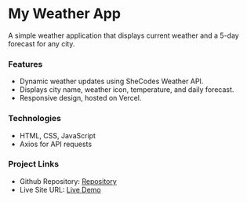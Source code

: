 # My Weather App

A simple weather application that displays current weather and a 5-day forecast for any city.

### Features

* Dynamic weather updates using SheCodes Weather API.
* Displays city name, weather icon, temperature, and daily forecast.
* Responsive design, hosted on Vercel.

### Technologies

* HTML, CSS, JavaScript
* Axios for API requests

### Project Links

- Github Repository: [Repository](https://github.com/26TracyNjoroge/my-weather-app)
- Live Site URL: [Live Demo](https://my-weather-app-wheat-six.vercel.app/)